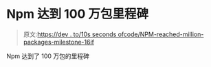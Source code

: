 # Npm 达到 100 万包里程碑

> 原文:[https://dev . to/10s seconds ofcode/NPM-reached-million-packages-milestone-16if](https://dev.to/10secondsofcode/npm-reached-one-million-packages-milestone-16if)

Npm 达到了 100 万包的里程碑